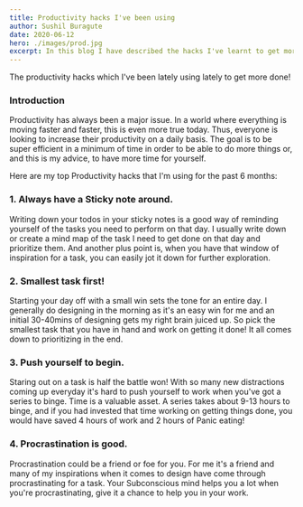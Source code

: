 ```yaml
---
title: Productivity hacks I've been using
author: Sushil Buragute
date: 2020-06-12
hero: ./images/prod.jpg
excerpt: In this blog I have described the hacks I've learnt to get more done through the day!
---
```


The productivity hacks which I've been lately using lately to get more done!

### Introduction

Productivity has always been a major issue. In a world where everything is moving faster and faster, this is even more true today. Thus, everyone is looking to increase their productivity on a daily basis. The goal is to be super efficient in a minimum of time in order to be able to do more things or, and this is my advice, to have more time for yourself.

Here are my top Productivity hacks that I'm using for the past 6 months:

### 1. Always have a Sticky note around.

Writing down your todos in your sticky notes is a good way of reminding yourself of the tasks you need to perform on that day. I usually write down or create a mind map of the task I need to get done on that day and prioritize them. And another plus point is, when you have that window of inspiration for a task, you can easily jot it down for further exploration.

### 2. Smallest task first!

Starting your day off with a small win sets the tone for an entire day. I generally do designing in the morning as it's an easy win for me and an initial 30-40mins of designing gets my right brain juiced up. So pick the smallest task that you have in hand and work on getting it done! It all comes down to prioritizing in the end.

### 3. Push yourself to begin.

Staring out on a task is half the battle won! With so many new distractions coming up everyday it's hard to push yourself to work when you've got a series to binge. Time is a valuable asset. A series takes about 9-13 hours to binge, and if you had invested that time working on getting things done, you would have saved 4 hours of work and 2 hours of Panic eating!

### 4. Procrastination is good.

Procrastination could be a friend or foe for you. For me it's a friend and many of my inspirations when it comes to design have come through procrastinating for a task. Your Subconscious mind helps you a lot when you're procrastinating, give it a chance to help you in your work.
